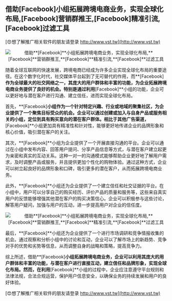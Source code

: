 ## **借助**[Facebook]**小组拓展跨境电商业务，实现全球化布局,**[Facebook]**营销群推王,**[Facebook]**精准引流,**[Facebook]**过滤工具**

[😍想了解推广相关软件的朋友请登录 http://www.vst.tw](http://www.vst.tw)

 <center><img src="https://vst.tw/MP4/tuiguang/png/8.png" alt="借助**[Facebook]**小组拓展跨境电商业务，实现全球化布局,**[Facebook]**营销群推王,**[Facebook]**精准引流,**[Facebook]**过滤工具"></center>

随着全球互联网的快速发展，跨境电商已经成为许多企业实现全球化布局的重要途径。在这个数字化时代，社交媒体平台起到了无可替代的作用，而**[Facebook]**作为全球最大的社交网络之一，其庞大的用户群体和丰富的功能，为企业拓展跨境电商业务提供了良好的机会。特别是通过利用**[Facebook]**小组的功能，企业可以更好地与潜在客户进行沟通、建立信任，进而实现全球化布局。

首先，**[Facebook]**小组作为一个针对特定兴趣、行业或地域的聚集社区，为企业提供了一个聚焦目标受众的机会。企业可以通过创建或加入与自身产品或服务相关的小组，定位到具有购买意向的潜在客户群体。相比于其他广告渠道，**[Facebook]**小组更加具有精准性和针对性，能够更好地传递企业的品牌形象和核心价值，吸引潜在客户的关注。

其次，**[Facebook]**小组为企业提供了一个开展直接沟通的平台。企业可以通过在小组中发布内容、回答用户提问、分享产品信息等方式，与潜在客户建立起更为亲密和真实的互动关系。这种一对一的沟通模式能够帮助企业更好地了解用户需求，及时调整产品或服务，并且提供更加个性化的购物体验。通过这种方式，企业可以树立起良好的品牌形象和口碑，吸引更多的潜在客户，从而拓展跨境电商业务。

此外，**[Facebook]**小组还为企业提供了一个建立信任和社交证据的平台。在小组中，用户可以分享自己的购买经历、评价产品的质量和服务等，这些来自真实用户的反馈能够增强其他潜在客户的购买决策信心。企业可以积极参与这些讨论，解答用户疑问，加强与用户的互动，进一步提高用户对企业的信任度。

 <center><img src="https://vst.tw/MP4/tuiguang/png/1.png" alt="借助**[Facebook]**小组拓展跨境电商业务，实现全球化布局,**[Facebook]**营销群推王,**[Facebook]**精准引流,**[Facebook]**过滤工具"></center>

最后，**[Facebook]**小组还为企业提供了一个进行市场调研和竞争情报收集的机会。通过观察和分析小组中的讨论和互动，企业可以了解市场上的新趋势、竞争对手的优势和劣势等信息，从而调整自身的战略和策略，提高竞争力。

综上所述，借助**[Facebook]**小组拓展跨境电商业务，企业可以利用其庞大的用户群体和丰富的功能，与潜在客户进行直接互动，建立信任和品牌形象，实现全球化布局。然而，在利用**[Facebook]**小组的过程中，企业应注意遵守平台规则和法律法规，合法合规运营，保护用户信息安全，以确保业务的持续发展和用户的良好体验。

[😍想了解推广相关软件的朋友请登录 http://www.vst.tw](http://www.vst.tw)



